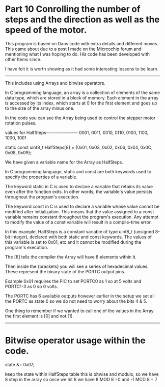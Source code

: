 # Part 10 Conrolling the number of steps and the  direction as well as the speed of the motor.

This program is based on Dans code with extra details and different moves. This came about due to a post I made on the Micrcochip forum and mentioning what I was hoping to do. His code has been developed with other Items since.

I have felt it is worth showing as it had some interesting lessons to be learn.

----------------------------------------------------------------------------------------------------------------------------------------------------------

This includes using Arrays and bitwise operators.

In C programming language, an array is a collection of elements of the same data type, which are stored in a block of memory. Each element in the array is accessed by its index, which starts at 0 for the first element and goes up to the size of the array minus one.

In the code you can see the Array being used to control the stepper motor rotation pulses.

values for HalfSteps---------------- 0001, 0011, 0010, 0110, 0100, 1100, 1000, 1001 

static const uint8_t HalfSteps[8] = {0x01, 0x03, 0x02, 0x06, 0x04, 0x0C, 0x08, 0x09};

We have given a variable name for the Array as HalfSteps.

In C programming language, static and const are both keywords used to specify the properties of a variable.

The keyword static in C is used to declare a variable that retains its value even after the function exits. In other words, the variable's value persists throughout the program's execution.

The keyword const in C is used to declare a variable whose value cannot be modified after initialization. This means that the value assigned to a const variable remains constant throughout the program's execution. Any attempt to modify the value of a const variable will result in a compile-time error.

In this example, HalfSteps is a constant variable of type uint8_t (unsigned 8-bit integer), declared with both static and const keywords. The values of this variable is set to 0x01, etc and it cannot be modified during the program's execution.

The [8] tells the compiler the Array will have 8 elements within it.

Then inside the {brackets} you will see a series of hexadecimal values. These represent the binary state of the PORTC output pins.

Example 0x01 requires the PIC to set PORTC0 as 1 so at 5 volts and PORTC1-3 as 0 so 0 volts.

The PORTC has 6 available outputs however earlier in the setup we set all the PORTC as state 0 so we do not need to worry about the bits 4 & 5.

One thing to remember if we wanted to call one of the values in the Array the first element is [0] and not [1].

------------------------------------------------------------------------------------------------------------------

# Bitwise operator usage within the code.

state &= 0x07;

keep the state within HalfSteps table this is bitwise and modulo, so we have 8 step in the array so once we hit 8 we have 8 MOD 8 =0 and -1 MOD 8 = 7
